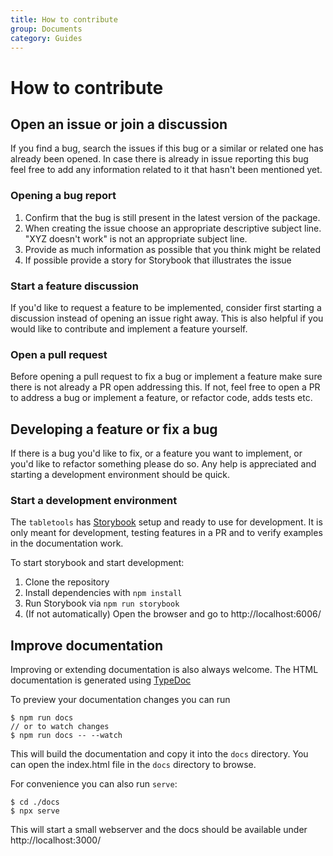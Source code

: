 ```yaml
---
title: How to contribute
group: Documents
category: Guides
---
```


# How to contribute

## Open an issue or join a discussion

If you find a bug, search the issues if this bug or a similar or related one has already been opened.
In case there is already in issue reporting this bug feel free to add
any information related to it that hasn't been mentioned yet.

### Opening a bug report

1) Confirm that the bug is still present in the latest version of the package.
2) When creating the issue choose an appropriate descriptive subject line. "XYZ doesn't work" is not an appropriate subject line.
3) Provide as much information as possible that you think might be related
4) If possible provide a story for Storybook that illustrates the issue

### Start a feature discussion

If you'd like to request a feature to be implemented, consider first starting a discussion instead of opening an issue right away.
This is also helpful if you would like to contribute and implement a feature yourself.

### Open a pull request

Before opening a pull request to fix a bug or implement a feature make sure there is not already a PR open addressing this.
If not, feel free to open a PR to address a bug or implement a feature, or refactor code, adds tests etc.

## Developing a feature or fix a bug

If there is a bug you'd like to fix, or a feature you want to implement,
or you'd like to refactor something please do so. Any help is appreciated and
starting a development environment should be quick.

### Start a development environment

The `tabletools` has [Storybook](https://storybook.js.org/docs) setup and ready to use for development.
It is only meant for development, testing features in a PR and to verify examples in the documentation work.

To start storybook and start development:

1) Clone the repository
2) Install dependencies with `npm install`
3) Run Storybook via `npm run storybook`
4) (If not automatically) Open the browser and go to http://localhost:6006/

## Improve documentation

Improving or extending documentation is also always welcome.
The HTML documentation is generated using [TypeDoc](https://typedoc.org/)

To preview your documentation changes you can run

```
$ npm run docs
// or to watch changes
$ npm run docs -- --watch
```

This will build the documentation and copy it into the `docs` directory.
You can open the index.html file in the `docs` directory to browse.

For convenience you can also run `serve`:

```
$ cd ./docs
$ npx serve
```

This will start a small webserver and the docs should be available under http://localhost:3000/
